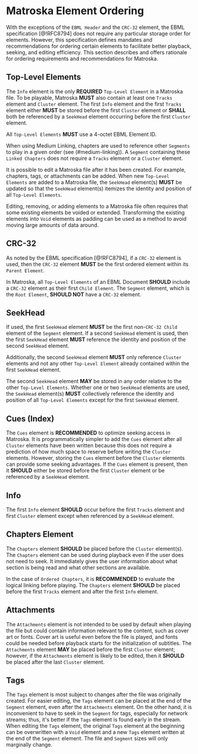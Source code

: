 # Matroska Element Ordering

With the exceptions of the `EBML Header` and the `CRC-32`
element, the EBML specification [@!RFC8794] does not require any
particular storage order for elements. However, this specification defines
mandates and recommendations for ordering certain elements to facilitate
better playback, seeking, and editing efficiency. This section describes and
offers rationale for ordering requirements and recommendations for
Matroska.

## Top-Level Elements

The `Info` element is the only **REQUIRED** `Top-Level Element` in a Matroska file.
To be playable, Matroska **MUST** also contain at least one `Tracks` element and `Cluster` element.
The first `Info` element and the first `Tracks` element either **MUST** be stored before the first
`Cluster` element or **SHALL** both be referenced by a `SeekHead` element occurring before the first `Cluster` element.

All `Top-Level Elements` **MUST** use a 4-octet EBML Element ID.

When using Medium Linking, chapters are used to reference other `Segments` to play in a given order (see (#medium-linking)).
A `Segment` containing these `Linked Chapters` does not require a `Tracks` element or a `Cluster` element.

It is possible to edit a Matroska file after it has been created. For
example, chapters, tags, or attachments can be added. When new `Top-Level Elements`
are added to a Matroska file, the `SeekHead` element(s)
**MUST** be updated so that the `SeekHead` element(s)
itemizes the identity and position of all `Top-Level Elements`.

Editing, removing, or adding elements to a Matroska file often requires
that some existing elements be voided or extended.  Transforming the existing
elements into `Void` elements as padding can be used as a method to
avoid moving large amounts of data around.

## CRC-32

As noted by the EBML specification [@!RFC8794], if a `CRC-32` element is used, then the `CRC-32` element
**MUST** be the first ordered element within its `Parent Element`.

In Matroska, all `Top-Level Elements` of an EBML Document **SHOULD** include a `CRC-32` element
as their first `Child Element`.
The `Segment` element, which is the `Root Element`, **SHOULD NOT** have a `CRC-32` element.

## SeekHead

If used, the first `SeekHead` element **MUST** be the first non-`CRC-32 Child` element
of the `Segment` element. If a second `SeekHead` element is used, then the first
`SeekHead` element **MUST** reference the identity and position of the second `SeekHead` element.

Additionally, the second `SeekHead` element **MUST** only reference `Cluster` elements
and not any other `Top-Level Element` already contained within the first `SeekHead` element.

The second `SeekHead` element **MAY** be stored in any order relative to the other `Top-Level Elements`.
Whether one or two `SeekHead` elements are used, the `SeekHead` element(s) **MUST**
collectively reference the identity and position of all `Top-Level Elements` except
for the first `SeekHead` element.

## Cues (Index)

The `Cues` element is **RECOMMENDED** to optimize seeking access in Matroska. It is
programmatically simpler to add the `Cues` element after all `Cluster` elements
have been written because this does not require a prediction of how much space to
reserve before writing the `Cluster` elements. However, storing the `Cues` element
before the `Cluster` elements can provide some seeking advantages. If the `Cues` element
is present, then it **SHOULD** either be stored before the first `Cluster` element
or be referenced by a `SeekHead` element.

## Info

The first `Info` element **SHOULD** occur before the first `Tracks` element and first
`Cluster` element except when referenced by a `SeekHead` element.

## Chapters Element

The `Chapters` element **SHOULD** be placed before the `Cluster` element(s). The
`Chapters` element can be used during playback even if the user does not need to seek.
It immediately gives the user information about what section is being read and what
other sections are available.

In the case of `Ordered Chapters`, it is **RECOMMENDED** to evaluate
the logical linking before playing. The `Chapters` element **SHOULD** be placed before
the first `Tracks` element and after the first `Info` element.

## Attachments

The `Attachments` element is not intended to be used by default when playing the file
but could contain information relevant to the content, such as cover art or fonts.
Cover art is useful even before the file is played, and fonts could be needed before playback
starts for the initialization of subtitles. The `Attachments` element **MAY** be placed before
the first `Cluster` element; however, if the `Attachments` element is likely to be edited,
then it **SHOULD** be placed after the last `Cluster` element.

## Tags

The `Tags` element is most subject to changes after the file was originally created.
For easier editing, the `Tags` element can be placed at the end of the `Segment` element,
even after the `Attachments` element. On the other hand, it is inconvenient to have to
seek in the `Segment` for tags, especially for network streams; thus, it's better if the
`Tags` element is found early in the stream. When editing the `Tags` element, the original
`Tags` element at the beginning can be overwritten with a `Void` element and a
new `Tags` element written at the end of the `Segment` element. The file and `Segment` sizes will only marginally change.

